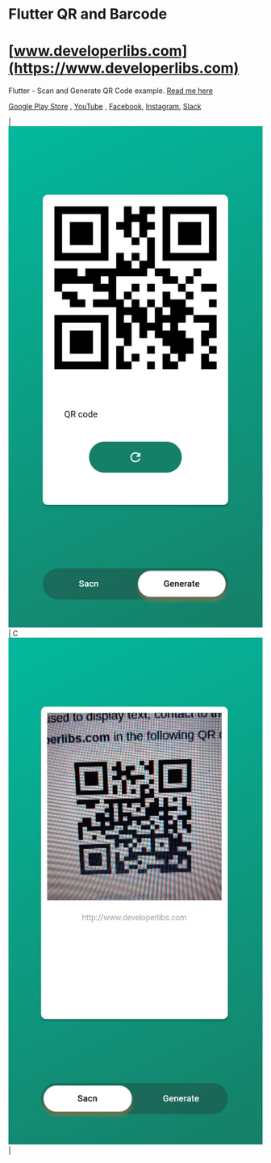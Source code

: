 # Flutter QR and Barcode

# [www.developerlibs.com](https://www.developerlibs.com)

Flutter - Scan and Generate QR Code example. [Read me here](https://www.developerlibs.com/2020/04/flutter-scan-generate-qr-code-example.html)

[Google Play Store](https://play.google.com/store/apps/details?id=com.devlibs.developerlibs) ,
[YouTube](https://youtu.be/PA09IHkacYM) ,
[Facebook](https://www.facebook.com/developerlibs), 
[Instagram](https://www.instagram.com/developerlibs),
[Slack](https://join.slack.com/t/developerlibs/shared_invite/zt-6618q9cz-AFdep4w6Go3dxjXQUCDWbg)


|![ScreenShot](https://github.com/DeveloperLibs/flutter_qr_barcode/blob/master/screen/flutter-qr-generate-example.jpg) | C![ScreenShot](https://github.com/DeveloperLibs/flutter_qr_barcode/blob/master/screen/flutter-qr-bar-code-scan-example.jpg) | 




